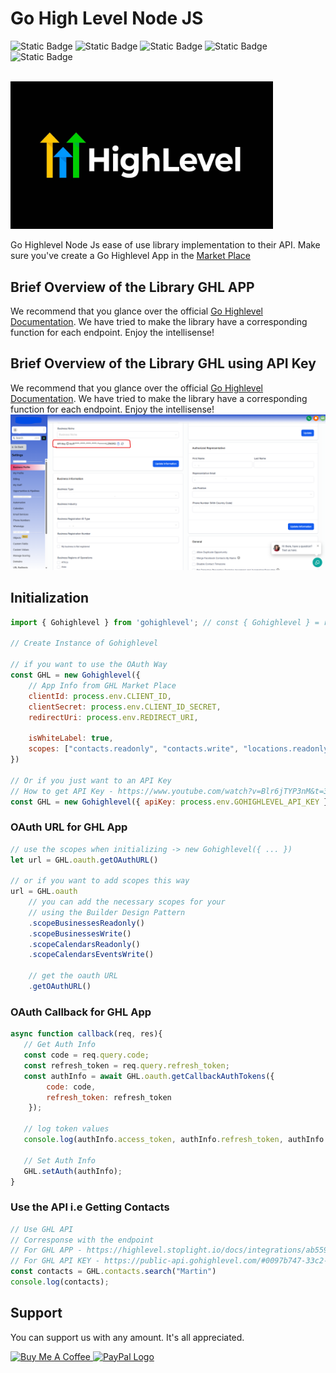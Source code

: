 # Go High Level Node JS

![Static Badge](https://img.shields.io/badge/m2kdevelopments-purple?style=plastic&logo=github&logoColor=purple&label=developer&link=https%3A%2F%2Fgithub.com%2Fm2kdevelopments)
![Static Badge](https://img.shields.io/badge/MIT-green?style=plastic&logo=license&logoColor=green&label=license)
![Static Badge](https://img.shields.io/badge/buy_me_a_coffee-yellow?style=plastic&logo=buymeacoffee&logoColor=yellow&label=support&link=https%3A%2F%2Fwww.buymeacoffee.com%2Fm2kdevelopments)
![Static Badge](https://img.shields.io/badge/paypal-blue?style=plastic&logo=paypal&logoColor=blue&label=support&link=https%3A%2F%2Fpaypal.me%2Fm2kdevelopment)
![Static Badge](https://img.shields.io/badge/jest-gold?style=plastic&logo=test&logoColor=blue&label=testing-with&link=https%3A%2F%2Fgithub.com%2Fm2kdevelopments)
 
<br/>
<img src="./ghl.jpg" alt="Highlevel" width="420">
<br/>


Go Highlevel Node Js ease of use library implementation to their API. Make sure you've create a Go Highlevel App in the <a href="https://marketplace.gohighlevel.com/" target="_blank">Market Place</a>



## Brief Overview of the Library GHL APP
We recommend that you glance over the official <a href="https://highlevel.stoplight.io/docs/integrations/0443d7d1a4bd0-overview" target="_blank">Go Highlevel Documentation</a>. We have tried to make the library have a corresponding function for each endpoint. Enjoy the intellisense!

## Brief Overview of the Library GHL using API Key
We recommend that you glance over the official <a href="https://public-api.gohighlevel.com/#intro" target="_blank">Go Highlevel Documentation</a>. We have tried to make the library have a corresponding function for each endpoint. Enjoy the intellisense!
<img src="./api-instructions.png" />


## Initialization
```javascript
import { Gohighlevel } from 'gohighlevel'; // const { Gohighlevel } = require('gohighlevel');

// Create Instance of Gohighlevel

// if you want to use the OAuth Way
const GHL = new Gohighlevel({
    // App Info from GHL Market Place
    clientId: process.env.CLIENT_ID,
    clientSecret: process.env.CLIENT_ID_SECRET,
    redirectUri: process.env.REDIRECT_URI,
    
    isWhiteLabel: true,
    scopes: ["contacts.readonly", "contacts.write", "locations.readonly"]
})

// Or if you just want to an API Key
// How to get API Key - https://www.youtube.com/watch?v=Blr6jTYP3nM&t=3s&pp=ygUeaG93IHRvIGdldCBnb2hpZ2hsZXZlbCBhcGkga2V5
const GHL = new Gohighlevel({ apiKey: process.env.GOHIGHLEVEL_API_KEY })
```



### OAuth URL for GHL App
```javascript
// use the scopes when initializing -> new Gohighlevel({ ... })
let url = GHL.oauth.getOAuthURL()
    
// or if you want to add scopes this way
url = GHL.oauth
    // you can add the necessary scopes for your 
    // using the Builder Design Pattern
    .scopeBusinessesReadonly()
    .scopeBusinessesWrite()
    .scopeCalendarsReadonly()
    .scopeCalendarsEventsWrite()

    // get the oauth URL
    .getOAuthURL()

```



### OAuth Callback for GHL App 
```javascript
async function callback(req, res){
   // Get Auth Info
   const code = req.query.code;
   const refresh_token = req.query.refresh_token;
   const authInfo = await GHL.oauth.getCallbackAuthTokens({
        code: code,
        refresh_token: refresh_token
    });

   // log token values 
   console.log(authInfo.access_token, authInfo.refresh_token, authInfo.expires_in)
   
   // Set Auth Info
   GHL.setAuth(authInfo);
}
```


### Use the API i.e Getting Contacts
```javascript
// Use GHL API
// Corresponse with the endpoint
// For GHL APP - https://highlevel.stoplight.io/docs/integrations/ab55933a57f6f-get-contacts
// For GHL API KEY - https://public-api.gohighlevel.com/#0097b747-33c2-452f-8c78-aab5ab36c071
const contacts = GHL.contacts.search("Martin")
console.log(contacts);
```



## Support
You can support us with any amount. It's all appreciated.

<a href="https://www.buymeacoffee.com/m2kdevelopments" target="_blank">
    <img src="https://cdn.buymeacoffee.com/buttons/v2/default-yellow.png" alt="Buy Me A Coffee" style="height: 60px !important;width: 217px !important;" />
</a>

<a href="https://paypal.me/m2kdevelopment" target="_blank">
    <img src="https://www.paypalobjects.com/webstatic/mktg/logo/pp_cc_mark_111x69.jpg" alt="PayPal Logo" />
</a>
